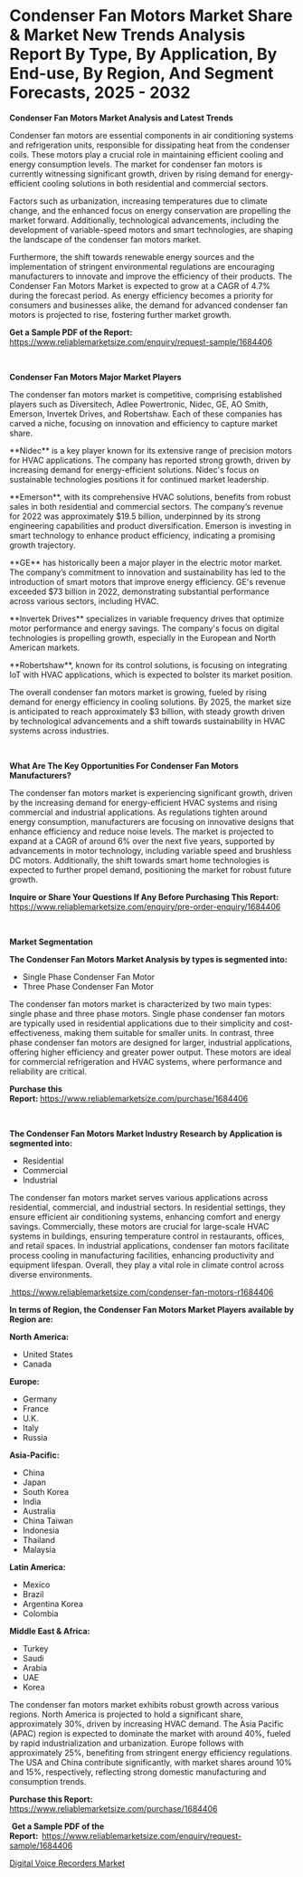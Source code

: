 <p><h1>Condenser Fan Motors Market Share & Market New Trends Analysis Report By Type, By Application, By End-use, By Region, And Segment Forecasts, 2025 - 2032</h1></p><p><strong>Condenser Fan Motors Market Analysis and Latest Trends</strong></p>
<p><p>Condenser fan motors are essential components in air conditioning systems and refrigeration units, responsible for dissipating heat from the condenser coils. These motors play a crucial role in maintaining efficient cooling and energy consumption levels. The market for condenser fan motors is currently witnessing significant growth, driven by rising demand for energy-efficient cooling solutions in both residential and commercial sectors. </p><p>Factors such as urbanization, increasing temperatures due to climate change, and the enhanced focus on energy conservation are propelling the market forward. Additionally, technological advancements, including the development of variable-speed motors and smart technologies, are shaping the landscape of the condenser fan motors market. </p><p>Furthermore, the shift towards renewable energy sources and the implementation of stringent environmental regulations are encouraging manufacturers to innovate and improve the efficiency of their products. The Condenser Fan Motors Market is expected to grow at a CAGR of 4.7% during the forecast period. As energy efficiency becomes a priority for consumers and businesses alike, the demand for advanced condenser fan motors is projected to rise, fostering further market growth.</p></p>
<p><strong>Get a Sample PDF of the Report:&nbsp;</strong> <a href="https://www.reliablemarketsize.com/enquiry/request-sample/1684406?utm_campaign=2448&utm_medium=2&utm_source=Github&utm_content=ia&utm_term=11022025&utm_id=condenser-fan-motors">https://www.reliablemarketsize.com/enquiry/request-sample/1684406</a></p>
<p>&nbsp;</p>
<p><strong>Condenser Fan Motors Major Market Players</strong></p>
<p><p>The condenser fan motors market is competitive, comprising established players such as Diversitech, Adlee Powertronic, Nidec, GE, AO Smith, Emerson, Invertek Drives, and Robertshaw. Each of these companies has carved a niche, focusing on innovation and efficiency to capture market share.</p><p>**Nidec** is a key player known for its extensive range of precision motors for HVAC applications. The company has reported strong growth, driven by increasing demand for energy-efficient solutions. Nidec's focus on sustainable technologies positions it for continued market leadership.</p><p>**Emerson**, with its comprehensive HVAC solutions, benefits from robust sales in both residential and commercial sectors. The company’s revenue for 2022 was approximately $19.5 billion, underpinned by its strong engineering capabilities and product diversification. Emerson is investing in smart technology to enhance product efficiency, indicating a promising growth trajectory.</p><p>**GE** has historically been a major player in the electric motor market. The company’s commitment to innovation and sustainability has led to the introduction of smart motors that improve energy efficiency. GE's revenue exceeded $73 billion in 2022, demonstrating substantial performance across various sectors, including HVAC.</p><p>**Invertek Drives** specializes in variable frequency drives that optimize motor performance and energy savings. The company's focus on digital technologies is propelling growth, especially in the European and North American markets.</p><p>**Robertshaw**, known for its control solutions, is focusing on integrating IoT with HVAC applications, which is expected to bolster its market position. </p><p>The overall condenser fan motors market is growing, fueled by rising demand for energy efficiency in cooling solutions. By 2025, the market size is anticipated to reach approximately $3 billion, with steady growth driven by technological advancements and a shift towards sustainability in HVAC systems across industries.</p></p>
<p>&nbsp;</p>
<p><strong>What Are The Key Opportunities For Condenser Fan Motors Manufacturers?</strong></p>
<p><p>The condenser fan motors market is experiencing significant growth, driven by the increasing demand for energy-efficient HVAC systems and rising commercial and industrial applications. As regulations tighten around energy consumption, manufacturers are focusing on innovative designs that enhance efficiency and reduce noise levels. The market is projected to expand at a CAGR of around 6% over the next five years, supported by advancements in motor technology, including variable speed and brushless DC motors. Additionally, the shift towards smart home technologies is expected to further propel demand, positioning the market for robust future growth.</p></p>
<p><strong>Inquire or Share Your Questions If Any Before Purchasing This Report:</strong> <a href="https://www.reliablemarketsize.com/enquiry/pre-order-enquiry/1684406?utm_campaign=2448&utm_medium=2&utm_source=Github&utm_content=ia&utm_term=11022025&utm_id=condenser-fan-motors">https://www.reliablemarketsize.com/enquiry/pre-order-enquiry/1684406</a></p>
<p>&nbsp;</p>
<p><strong>Market Segmentation</strong></p>
<p><strong>The Condenser Fan Motors Market Analysis by types is segmented into:</strong></p>
<p><ul><li>Single Phase Condenser Fan Motor</li><li>Three Phase Condenser Fan Motor</li></ul></p>
<p><p>The condenser fan motors market is characterized by two main types: single phase and three phase motors. Single phase condenser fan motors are typically used in residential applications due to their simplicity and cost-effectiveness, making them suitable for smaller units. In contrast, three phase condenser fan motors are designed for larger, industrial applications, offering higher efficiency and greater power output. These motors are ideal for commercial refrigeration and HVAC systems, where performance and reliability are critical.</p></p>
<p><strong>Purchase this Report:&nbsp;</strong><a href="https://www.reliablemarketsize.com/purchase/1684406?utm_campaign=2448&utm_medium=2&utm_source=Github&utm_content=ia&utm_term=11022025&utm_id=condenser-fan-motors">https://www.reliablemarketsize.com/purchase/1684406</a></p>
<p>&nbsp;</p>
<p><strong>The Condenser Fan Motors Market Industry Research by Application is segmented into:</strong></p>
<p><ul><li>Residential</li><li>Commercial</li><li>Industrial</li></ul></p>
<p><p>The condenser fan motors market serves various applications across residential, commercial, and industrial sectors. In residential settings, they ensure efficient air conditioning systems, enhancing comfort and energy savings. Commercially, these motors are crucial for large-scale HVAC systems in buildings, ensuring temperature control in restaurants, offices, and retail spaces. In industrial applications, condenser fan motors facilitate process cooling in manufacturing facilities, enhancing productivity and equipment lifespan. Overall, they play a vital role in climate control across diverse environments.</p></p>
<p><a href="https://www.reliablemarketsize.com/condenser-fan-motors-r1684406?utm_campaign=2448&utm_medium=2&utm_source=Github&utm_content=ia&utm_term=11022025&utm_id=condenser-fan-motors">&nbsp;https://www.reliablemarketsize.com/condenser-fan-motors-r1684406</a></p>
<p><strong>In terms of Region, the Condenser Fan Motors Market Players available by Region are:</strong></p>
<p>
    <p> <strong> North America: </strong>
        <ul>
            <li>United States</li>
            <li>Canada</li>
        </ul>
        </p> 
    <p> <strong> Europe: </strong>
        <ul>
            <li>Germany</li>
            <li>France</li>
            <li>U.K.</li>
            <li>Italy</li>
            <li>Russia</li>
        </ul>
        </p> 
    <p> <strong> Asia-Pacific: </strong>
        <ul>
            <li>China</li>
            <li>Japan</li>
            <li>South Korea</li>
            <li>India</li>
            <li>Australia</li>
            <li>China Taiwan</li>
            <li>Indonesia</li>
            <li>Thailand</li>
            <li>Malaysia</li>
        </ul>
        </p> 
    <p> <strong> Latin America: </strong>
        <ul>
            <li>Mexico</li>
            <li>Brazil</li>
            <li>Argentina Korea</li>
            <li>Colombia</li>
        </ul>
        </p> 
    <p> <strong> Middle East & Africa: </strong>
        <ul>
            <li>Turkey</li>
            <li>Saudi</li>
            <li>Arabia</li>
            <li>UAE</li>
            <li>Korea</li>
        </ul>
    </p>
    </p>
<p><p>The condenser fan motors market exhibits robust growth across various regions. North America is projected to hold a significant share, approximately 30%, driven by increasing HVAC demand. The Asia Pacific (APAC) region is expected to dominate the market with around 40%, fueled by rapid industrialization and urbanization. Europe follows with approximately 25%, benefiting from stringent energy efficiency regulations. The USA and China contribute significantly, with market shares around 10% and 15%, respectively, reflecting strong domestic manufacturing and consumption trends.</p></p>
<p><strong>Purchase this Report: </strong><a href="https://www.reliablemarketsize.com/purchase/1684406?utm_campaign=2448&utm_medium=2&utm_source=Github&utm_content=ia&utm_term=11022025&utm_id=condenser-fan-motors">https://www.reliablemarketsize.com/purchase/1684406</a></p>
<p>&nbsp;<strong>Get a Sample PDF of the Report:&nbsp;&nbsp;</strong><a href="https://www.reliablemarketsize.com/enquiry/request-sample/1684406?utm_campaign=2448&utm_medium=2&utm_source=Github&utm_content=ia&utm_term=11022025&utm_id=condenser-fan-motors">https://www.reliablemarketsize.com/enquiry/request-sample/1684406</a></p>
<p><strong></strong></p>
<p><p><a href="https://github.com/raffadongraffadong/Market-Research-Report-List-1/blob/main/digital-voice-recorders-market.md?utm_campaign=2448&utm_medium=2&utm_source=Github&utm_content=ia&utm_term=11022025&utm_id=condenser-fan-motors">Digital Voice Recorders Market</a></p></p>